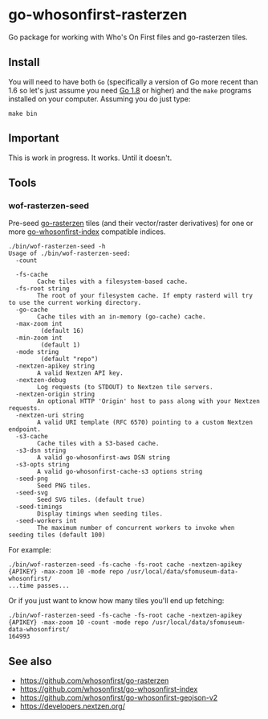 # go-whosonfirst-rasterzen

Go package for working with Who's On First files and go-rasterzen tiles.

## Install

You will need to have both `Go` (specifically a version of Go more recent than 1.6 so let's just assume you need [Go 1.8](https://golang.org/dl/) or higher) and the `make` programs installed on your computer. Assuming you do just type:

```
make bin
```

## Important

This is work in progress. It works. Until it doesn't.

## Tools

### wof-rasterzen-seed

Pre-seed [go-rasterzen](https://github.com/whosonfirst/go-rasterzen) tiles (and their vector/raster derivatives) for one or more [go-whosonfirst-index](https://github.com/whosonfirst/go-whosonfirst-index) compatible indices.

```
./bin/wof-rasterzen-seed -h
Usage of ./bin/wof-rasterzen-seed:
  -count
    	
  -fs-cache
    	Cache tiles with a filesystem-based cache.
  -fs-root string
    	The root of your filesystem cache. If empty rasterd will try to use the current working directory.
  -go-cache
    	Cache tiles with an in-memory (go-cache) cache.
  -max-zoom int
    	 (default 16)
  -min-zoom int
    	 (default 1)
  -mode string
    	 (default "repo")
  -nextzen-apikey string
    	A valid Nextzen API key.
  -nextzen-debug
    	Log requests (to STDOUT) to Nextzen tile servers.
  -nextzen-origin string
    	An optional HTTP 'Origin' host to pass along with your Nextzen requests.
  -nextzen-uri string
    	A valid URI template (RFC 6570) pointing to a custom Nextzen endpoint.
  -s3-cache
    	Cache tiles with a S3-based cache.
  -s3-dsn string
    	A valid go-whosonfirst-aws DSN string
  -s3-opts string
    	A valid go-whosonfirst-cache-s3 options string
  -seed-png
    	Seed PNG tiles.
  -seed-svg
    	Seed SVG tiles. (default true)
  -seed-timings
    	Display timings when seeding tiles.
  -seed-workers int
    	The maximum number of concurrent workers to invoke when seeding tiles (default 100)
```

For example:

```
./bin/wof-rasterzen-seed -fs-cache -fs-root cache -nextzen-apikey {APIKEY} -max-zoom 10 -mode repo /usr/local/data/sfomuseum-data-whosonfirst/
...time passes...
```

Or if you just want to know how many tiles you'll end up fetching:

```
./bin/wof-rasterzen-seed -fs-cache -fs-root cache -nextzen-apikey {APIKEY} -max-zoom 10 -count -mode repo /usr/local/data/sfomuseum-data-whosonfirst/
164993
```

## See also

* https://github.com/whosonfirst/go-rasterzen
* https://github.com/whosonfirst/go-whosonfirst-index
* https://github.com/whosonfirst/go-whosonfirst-geojson-v2
* https://developers.nextzen.org/